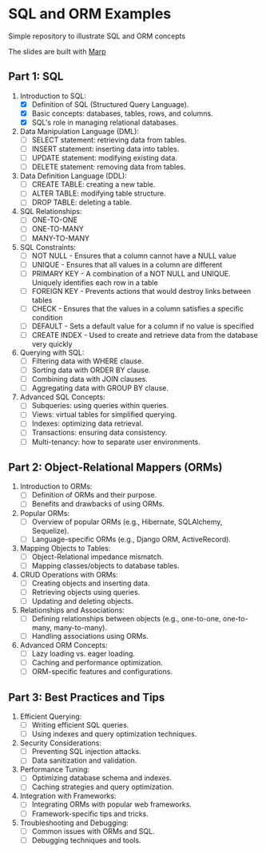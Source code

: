 # SQL and ORM Examples

Simple repository to illustrate SQL and ORM concepts

The slides are built with [Marp](https://github.com/marp-team/marp-cli)

## **Part 1: SQL**

1. Introduction to SQL:
   - [x]  Definition of SQL (Structured Query Language).
   - [x]  Basic concepts: databases, tables, rows, and columns.
   - [x]  SQL's role in managing relational databases.

2. Data Manipulation Language (DML):
   - [ ]  SELECT statement: retrieving data from tables.
   - [ ]  INSERT statement: inserting data into tables.
   - [ ]  UPDATE statement: modifying existing data.
   - [ ]  DELETE statement: removing data from tables.

3. Data Definition Language (DDL):
   - [ ]  CREATE TABLE: creating a new table.
   - [ ]  ALTER TABLE: modifying table structure.
   - [ ]  DROP TABLE: deleting a table.

4. SQL Relationships:
   - [ ]  ONE-TO-ONE
   - [ ]  ONE-TO-MANY
   - [ ]  MANY-TO-MANY

5. SQL Constraints:
   - [ ]  NOT NULL - Ensures that a column cannot have a NULL value
   - [ ]  UNIQUE - Ensures that all values in a column are different
   - [ ]  PRIMARY KEY - A combination of a NOT NULL and UNIQUE. Uniquely identifies each row in a table
   - [ ]  FOREIGN KEY - Prevents actions that would destroy links between tables
   - [ ]  CHECK - Ensures that the values in a column satisfies a specific condition
   - [ ]  DEFAULT - Sets a default value for a column if no value is specified
   - [ ]  CREATE INDEX - Used to create and retrieve data from the database very quickly

6. Querying with SQL:
   - [ ]  Filtering data with WHERE clause.
   - [ ]  Sorting data with ORDER BY clause.
   - [ ]  Combining data with JOIN clauses.
   - [ ]  Aggregating data with GROUP BY clause.

7. Advanced SQL Concepts:
   - [ ]  Subqueries: using queries within queries.
   - [ ]  Views: virtual tables for simplified querying.
   - [ ]  Indexes: optimizing data retrieval.
   - [ ]  Transactions: ensuring data consistency.
   - [ ]  Multi-tenancy: how to separate user environments.

## **Part 2: Object-Relational Mappers (ORMs)**

1. Introduction to ORMs:
   - [ ]  Definition of ORMs and their purpose.
   - [ ]  Benefits and drawbacks of using ORMs.

2. Popular ORMs:
   - [ ]  Overview of popular ORMs (e.g., Hibernate, SQLAlchemy, Sequelize).
   - [ ]  Language-specific ORMs (e.g., Django ORM, ActiveRecord).

3. Mapping Objects to Tables:
   - [ ]  Object-Relational impedance mismatch.
   - [ ]  Mapping classes/objects to database tables.

4. CRUD Operations with ORMs:
   - [ ]  Creating objects and inserting data.
   - [ ]  Retrieving objects using queries.
   - [ ]  Updating and deleting objects.

5. Relationships and Associations:
   - [ ]  Defining relationships between objects (e.g., one-to-one, one-to-many, many-to-many).
   - [ ]  Handling associations using ORMs.

6. Advanced ORM Concepts:
   - [ ]  Lazy loading vs. eager loading.
   - [ ]  Caching and performance optimization.
   - [ ]  ORM-specific features and configurations.

## **Part 3: Best Practices and Tips**

1. Efficient Querying:
   - [ ]  Writing efficient SQL queries.
   - [ ]  Using indexes and query optimization techniques.

2. Security Considerations:
   - [ ]  Preventing SQL injection attacks.
   - [ ]  Data sanitization and validation.

3. Performance Tuning:
   - [ ]  Optimizing database schema and indexes.
   - [ ]  Caching strategies and query optimization.

4. Integration with Frameworks:
   - [ ]  Integrating ORMs with popular web frameworks.
   - [ ]  Framework-specific tips and tricks.

5. Troubleshooting and Debugging:
   - [ ]  Common issues with ORMs and SQL.
   - [ ]  Debugging techniques and tools.
